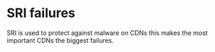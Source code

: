 # SRI failures

SRI is used to protect against malware on CDNs this makes the most important CDNs the biggest failures.
